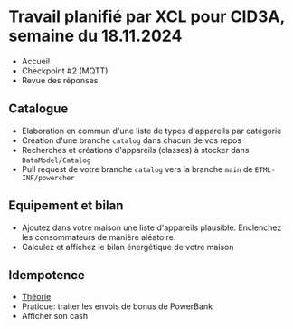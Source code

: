 # Travail planifié par XCL pour CID3A, semaine du 18.11.2024

- Accueil
- Checkpoint #2 (MQTT)
- Revue des réponses

## Catalogue

- Elaboration en commun d'une liste de types d'appareils par catégorie
- Création d'une branche `catalog` dans chacun de vos repos
- Recherches et créations d'appareils (classes) à stocker dans `DataModel/Catalog`
- Pull request de votre branche `catalog` vers la branche `main` de `ETML-INF/powercher`

## Equipement et bilan

- Ajoutez dans votre maison une liste d'appareils plausible. Enclenchez les consommateurs de manière aléatoire.
- Calculez et affichez le bilan énergétique de votre maison

## Idempotence

- [Théorie](../supports/idempotence.md)
- Pratique: traiter les envois de bonus de PowerBank
- Afficher son cash